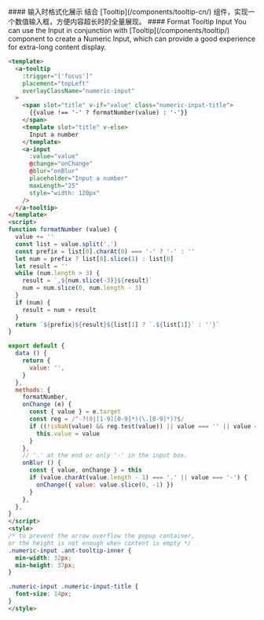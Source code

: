 
<cn>
#### 输入时格式化展示
结合 [Tooltip](/components/tooltip-cn/) 组件，实现一个数值输入框，方便内容超长时的全量展现。
</cn>

<us>
#### Format Tooltip Input
You can use the Input in conjunction with [Tooltip](/components/tooltip/) component to create a Numeric Input, which can provide a good experience for extra-long content display.
</us>

```html
<template>
  <a-tooltip
    :trigger="['focus']"
    placement="topLeft"
    overlayClassName="numeric-input"
  >
    <span slot="title" v-if="value" class="numeric-input-title">
      {{value !== '-' ? formatNumber(value) : '-'}}
    </span>
    <template slot="title" v-else>
      Input a number
    </template>
    <a-input
      :value="value"
      @change="onChange"
      @blur="onBlur"
      placeholder="Input a number"
      maxLength="25"
      style="width: 120px"
    />
  </a-tooltip>
</template>
<script>
function formatNumber (value) {
  value += ''
  const list = value.split('.')
  const prefix = list[0].charAt(0) === '-' ? '-' : ''
  let num = prefix ? list[0].slice(1) : list[0]
  let result = ''
  while (num.length > 3) {
    result = `,${num.slice(-3)}${result}`
    num = num.slice(0, num.length - 3)
  }
  if (num) {
    result = num + result
  }
  return `${prefix}${result}${list[1] ? `.${list[1]}` : ''}`
}

export default {
  data () {
    return {
      value: '',
    }
  },
  methods: {
    formatNumber,
    onChange (e) {
      const { value } = e.target
      const reg = /^-?(0|[1-9][0-9]*)(\.[0-9]*)?$/
      if ((!isNaN(value) && reg.test(value)) || value === '' || value === '-') {
        this.value = value
      }
    },
    // '.' at the end or only '-' in the input box.
    onBlur () {
      const { value, onChange } = this
      if (value.charAt(value.length - 1) === '.' || value === '-') {
        onChange({ value: value.slice(0, -1) })
      }
    },
  },
}
</script>
<style>
/* to prevent the arrow overflow the popup container,
or the height is not enough when content is empty */
.numeric-input .ant-tooltip-inner {
  min-width: 32px;
  min-height: 37px;
}

.numeric-input .numeric-input-title {
  font-size: 14px;
}
</style>
```

